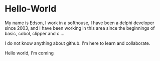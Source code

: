 # Hello-World

My name is Edson, I work in a softhouse, I have been a delphi developer since 2003, and I have been working in this area since the beginnings of basic, cobol, clipper and c ...

I do not know anything about github. I'm here to learn and collaborate.

Hello world, I'm coming
